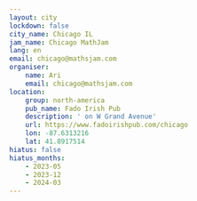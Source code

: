 ```yaml
---
layout: city
lockdown: false
city_name: Chicago IL
jam_name: Chicago MathJam
lang: en
email: chicago@mathsjam.com
organiser:
    name: Ari
    email: chicago@mathsjam.com
location:
    group: north-america
    pub_name: Fado Irish Pub
    description: ' on W Grand Avenue'
    url: https://www.fadoirishpub.com/chicago
    lon: -87.6313216
    lat: 41.8917514
hiatus: false
hiatus_months:
    - 2023-05
    - 2023-12
    - 2024-03
---
```


